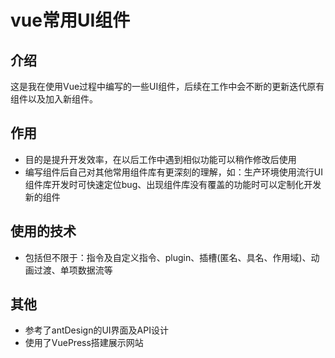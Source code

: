 # vue常用UI组件

## 介绍

这是我在使用Vue过程中编写的一些UI组件，后续在工作中会不断的更新迭代原有组件以及加入新组件。

## 作用
- 目的是提升开发效率，在以后工作中遇到相似功能可以稍作修改后使用
- 编写组件后自己对其他常用组件库有更深刻的理解，如：生产环境使用流行UI组件库开发时可快速定位bug、出现组件库没有覆盖的功能时可以定制化开发新的组件

## 使用的技术

- 包括但不限于：指令及自定义指令、plugin、插槽(匿名、具名、作用域)、动画过渡、单项数据流等

## 其他
- 参考了antDesign的UI界面及API设计
- 使用了VuePress搭建展示网站